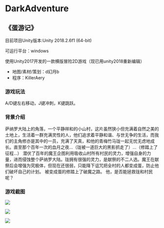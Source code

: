 # DarkAdventure
## 《蛋游记》

目前项目Unity版本:Unity 2018.2.6f1 (64-bit)

可运行平台：windows

使用Unity2017开发的一款横版冒险2D游戏（现已用unity2018重新编辑）

- 地图/素材/策划：d幻月b
- 程序：KillerAery

### 游戏玩法
A/D键左右移动，J键冲刺，K键跳跃。

### 背景介绍
萨纳罗大陆上的角落，一个平静祥和的小山村，这片虽然狭小但充满着自然之美的土地上，生活着一群充满灵性的人，他们追求着平静和谐、与世无争的生活，而我们的主角修亦是其中的一员，充满了天真，和他的青梅竹马珑一起无忧无虑地成长。直至那个百年一次的血月之夜…（珑被一道巨大的黑影抓走了）…（修踏上了征程…）
潜伏了百年的魔王企图利用吸收山村所有村民的灵力，增强自身的力量，进而侵蚀整个萨纳罗大陆。珑拥有很强的灵力，是献祭的不二人选。魔王在献祭后会增强为究极体，但现在还很弱，只能降下诅咒把全村的人都变成蛋，防止他们破坏自己的计划。	被变成蛋的修踏上了破魔之路。
他，是否能拯救珑和村民呢？

### 游戏截图

![](https://github.com/KillerAery/DarkAdventrue/blob/master/MarkDown_Image/%20(1).jpg)

![](https://github.com/KillerAery/DarkAdventrue/blob/master/MarkDown_Image/%20(2).jpg)

![](https://github.com/KillerAery/DarkAdventrue/blob/master/MarkDown_Image/%20(3).jpg)
